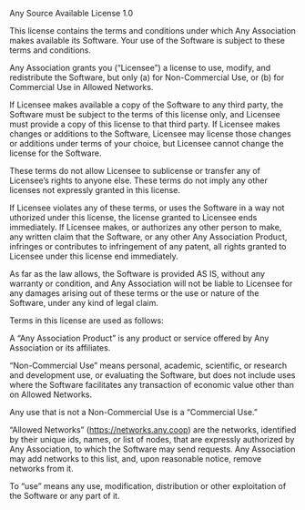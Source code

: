 Any Source Available License 1.0

This license contains the terms and conditions under which Any Association 
makes available its Software. Your use of the Software is subject to these 
terms and conditions. 

Any Association grants you (“Licensee”) a license to use, modify, and 
redistribute the Software, but only 
(a) for Non-Commercial Use, or (b) for Commercial Use in Allowed Networks.

If Licensee makes available a copy of the Software to any third party, 
the Software must be subject to the terms of this license only, and Licensee 
must provide a copy of this license to that third party. 
If Licensee makes changes or additions to the Software, Licensee may license 
those changes or additions under terms of your choice, but Licensee cannot 
change the license for the Software.

These terms do not allow Licensee to sublicense or transfer any of Licensee’s 
rights to anyone else. These terms do not imply any other licenses not 
expressly granted in this license.

If Licensee violates any of these terms, or uses the Software in a way not 
uthorized under this license, the license granted to Licensee ends 
immediately. 
If Licensee makes, or authorizes any other person to make, any written claim 
that the Software, or any other Any Association Product, infringes or 
contributes to infringement of any patent, all rights granted to Licensee 
under this license end immediately. 

As far as the law allows, the Software is provided AS IS, 
without any warranty or condition, and Any Association will not be liable 
to Licensee for any damages arising out of these terms or the use or nature 
of the Software, under any kind of legal claim.

Terms in this license are used as follows:

A “Any Association Product” is any product or service offered by 
Any Association or its affiliates. 

“Non-Commercial Use” means personal, academic, scientific, or research and 
development use, or evaluating the Software, but does not include uses where 
the Software facilitates any transaction of economic value other than on 
Allowed Networks. 

Any use that is not a Non-Commercial Use is a “Commercial Use.”

“Allowed Networks” (https://networks.any.coop) are the networks, 
identified by their unique ids, names, or list of nodes, that are expressly 
authorized by Any Association, to which the Software may send requests. 
Any Association may add networks to this list, and, upon reasonable notice, 
remove networks from it.

To “use” means any use, modification, distribution or other exploitation of 
the Software or any part of it.
